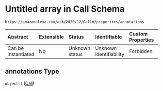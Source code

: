 # Untitled array in Call Schema

```txt
https://amazonalexa.com/ask/2020/12/Call#/properties/annotations
```



| Abstract            | Extensible | Status         | Identifiable            | Custom Properties | Additional Properties | Access Restrictions | Defined In                                                   |
| :------------------ | :--------- | :------------- | :---------------------- | :---------------- | :-------------------- | :------------------ | :----------------------------------------------------------- |
| Can be instantiated | No         | Unknown status | Unknown identifiability | Forbidden         | Allowed               | none                | [Call.json*](../../schemas/Call.json "open original schema") |

## annotations Type

`object[]` ([Call](actiondeclaration-properties-annotations-call.md))
